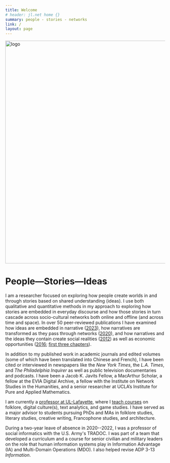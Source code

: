 ```yaml
---
title: Welcome
# header: jl.net home {}
summary: people - stories - networks
link: /
layout: page
---
```


<img src="{{site.url}}/assets/images/psi-3.jpg" alt="logo" width="700">

# People—Stories—Ideas

I am a researcher focused on exploring how people create worlds in and through  stories based on shared understanding (ideas). I use both qualitative and quantitative methods in my approach to exploring how stories are embedded in everyday discourse and how those stories in turn cascade across socio-cultural networks both online and offline (and across time and space). In over 50 peer-reviewed publications I have examined how ideas are embedded in narrative ([2023](portfolio/publications/Laudun-2023-weathering.pdf)), how narratives are transformed as they pass through networks ([2020](portfolio/publications/laudun-2020-clowns.pdf)), and how narratives and the ideas they contain create social realities ([2012](portfolio/publications/Laudun-2012-rayne.pdf)) as well as economic opportunities ([2016](https://bookshop.org/p/books/the-amazing-crawfish-boat-john-laudun/cb503047e6976c80); [first three chapters](portfolio/publications/Laudun-2016-first_3_chapters.pdf)).

In addition to my published work in academic journals and edited volumes (some of which have been translated into Chinese and French), I have been cited or interviewed in newspapers like the _New York Times_, the _L.A. Times_, and _The Philadelphia Inquirer_ as well as public television documentaries and podcasts. I have been a Jacob K. Javits Fellow, a MacArthur Scholar, a fellow at the EVIA Digital Archive, a fellow with the Institute on Network Studies in the Humanities, and a senior researcher at UCLA’s Institute for Pure and Applied Mathematics. 

I am currently a [professor at UL-Lafayette](ul-profile.md), where I [teach courses](https://johnlaudun.net/teaching/) on folklore, digital culture(s), text analytics, and game studies. I have served as a major advisor to students pursuing PhDs and MAs in folklore studies, literary studies, creative writing, Francophone studies, and architecture.

During a two-year leave of absence in 2020--2022, I was a professor of social informatics with the U.S. Army's TRADOC. I was part of a team that developed a curriculum and a course for senior civilian and military leaders on the role that human information systems play in Information Advantage (IA) and Multi-Domain Operations (MDO). I also helped revise ADP 3-13 _Information_.
